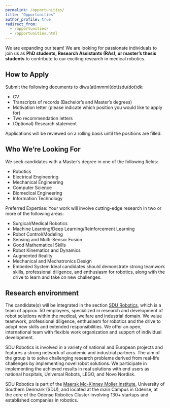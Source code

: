 ```yaml
---
permalink: /opportunities/
title: "Opportunities"
author_profile: true
redirect_from: 
  - /opportunities/
  - /opportunities.html
---
```


We are expanding our team! We are looking for passionate individuals to join us as **PhD students, Research Assistants (RAs), or master’s thesis students** to contribute to our exciting research in medical robotics.

How to Apply
-----
Submit the following documents to diwu(at)mmmi(dot)sdu(dot)dk:

+ CV
+  Transcripts of records (Bachelor’s and Master’s degrees)
+  Motivation letter (please indicate which position you would like to apply for)
+  Two recommendation letters
+  (Optional) Research statement

Applications will be reviewed on a rolling basis until the positions are filled.

Who We’re Looking For
-------
We seek candidates with a Master’s degree in one of the following fields:

+ Robotics
+ Electrical Engineering
+ Mechanical Engineering
+ Computer Science
+ Biomedical Engineering
+ Information Technology

Preferred Expertise:
Your work will involve cutting-edge research in two or more of the following areas:
+ Surgical/Medical Robotics
+ Machine Learning/Deep Learning/Reinforcement Learning
+ Robot Control/Modeling
+ Sensing and Multi-Sensor Fusion
+ Good Mathematical Skills
+ Robot Kinematics and Dynamics
+ Augmented Reality
+ Mechanical and Mechatronics Design
+ Embeded System
Ideal candidates should demonstrate strong teamwork skills, professional diligence, and enthusiasm for robotics, along with the drive to learn and take on new challenges.

Research environment 
-------------
The candidate(s) will be integrated in the section [SDU Robotics](https://www.sdu.dk/en/forskning/sdurobotics), which is a team of approx. 50 employees, specialized in research and development of robot solutions within the medical, welfare and industrial domain. We value teamwork, professional diligence, enthusiasm for robotics and the drive to adopt new skills and extended responsibilities. We offer an open, international team with flexible work organization and support of individual development.

SDU Robotics is involved in a variety of national and European projects and features a strong network of academic and industrial partners. The aim of the group is to solve challenging research problems derived from real-life challenges by implementing novel robot solutions. We participate in implementing the achieved results in real solutions with end users as national hospitals, Universal Robots, LEGO, and Novo Nordisk.

SDU Robotics is part of the [Maersk Mc-Kinney Moller Institute](https://www.sdu.dk/da/om-sdu/institutter-centre/mmmi_maersk_mckinney_moeller), University of Southern Denmark (SDU), and located at the main Campus in Odense, at the core of the Odense Robotics Cluster involving 130+ startups and established companies in robotics. 
